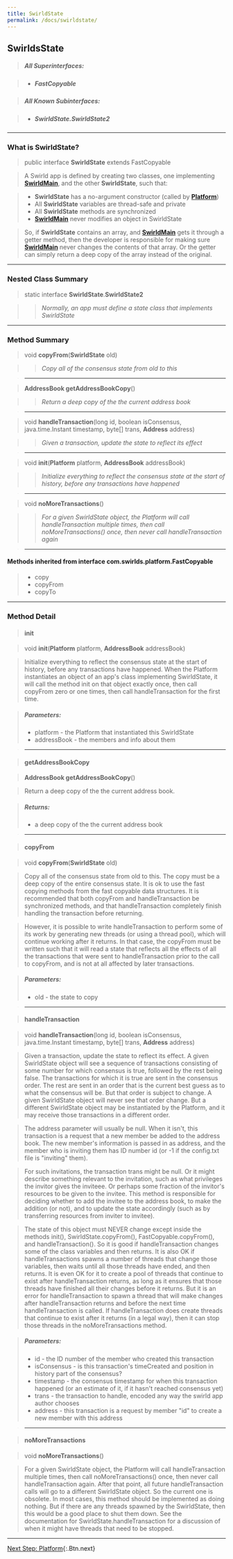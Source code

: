 ```yaml
---
title: SwirldState
permalink: /docs/swirldstate/
---
```


## SwirldsState

> ##### All Superinterfaces:

> * ##### FastCopyable

> ##### All Known Subinterfaces:

> * ##### SwirldState.SwirldState2

---

### What is SwirldState?

> public interface **SwirldState** extends FastCopyable

> A Swirld app is defined by creating two classes, one implementing **[SwirldMain](/docs/swirldmain)**, and the other **SwirldState**, such that:

> * **SwirldState** has a no-argument constructor (called by **[Platform](/docs/platform)**)
> * All **SwirldState** variables are thread-safe and private
> * All **SwirldState** methods are synchronized
> * **[SwirldMain](/docs/swirldmain)** never modifies an object in SwirldState

> So, if **SwirldState** contains an array, and **[SwirldMain](/docs/swirldmain)** gets it through a getter method, then the developer is responsible for making sure **[SwirldMain](/docs/swirldmain)** never changes the contents of that array. Or the getter can simply return a deep copy of the array instead of the original.

---

### Nested Class Summary

> static interface **SwirldState**.**SwirldState2**

> > _Normally, an app must define a state class that implements SwirldState_

---

### Method Summary

> void **copyFrom**(**SwirldState** old)

> > _Copy all of the consensus state from old to this_

> ---

> **AddressBook getAddressBookCopy**()

> > _Return a deep copy of the the current address book_

> ---

> void **handleTransaction**(long id, boolean isConsensus, java.time.Instant timestamp,
> byte[] trans, **Address** address)

> > _Given a transaction, update the state to reflect its effect_

> ---

> void **init**(**Platform** platform, **AddressBook** addressBook)

> > _Initialize everything to reflect the consensus state at the start of history, before any transactions have happened_

> ---

> void **noMoreTransactions**()

> > _For a given SwirldState object, the Platform will call handleTransaction multiple times, then call noMoreTransactions() once, then never call handleTransaction again_

> ---

#### Methods inherited from interface com.swirlds.platform.FastCopyable

> * copy
> * copyFrom
> * copyTo

---

### Method Detail

> #### init

> void **init**(**Platform** platform, **AddressBook** addressBook)

> Initialize everything to reflect the consensus state at the start of history, before any transactions have happened. When the Platform instantiates an object of an app's class implementing SwirldState, it will call the method init on that object exactly once, then call copyFrom zero or one times, then call handleTransaction for the first time.

> ##### Parameters:
>
> * platform - the Platform that instantiated this SwirldState
> * addressBook - the members and info about them

> ---

> #### getAddressBookCopy

> **AddressBook getAddressBookCopy**()

> Return a deep copy of the the current address book.

> ##### Returns:
>
> * a deep copy of the the current address book

> ---

> #### copyFrom

> void **copyFrom**(**SwirldState** old)

> Copy all of the consensus state from old to this. The copy must be a deep copy of the entire consensus state. It is ok to use the fast copying methods from the fast copyable data structures. It is recommended that both copyFrom and handleTransaction be synchronized methods, and that handleTransaction completely finish handling the transaction before returning.

> However, it is possible to write handleTransaction to perform some of its work by generating new threads (or using a thread pool), which will continue working after it returns. In that case, the copyFrom must be written such that it will read a state that reflects all the effects of all the transactions that were sent to handleTransaction prior to the call to copyFrom, and is not at all affected by later transactions.

> ##### Parameters:
>
> * old - the state to copy

> ---

> #### handleTransaction

> void **handleTransaction**(long id, boolean isConsensus, java.time.Instant timestamp,
> byte[] trans, **Address** address)

> Given a transaction, update the state to reflect its effect. A given SwirldState object will see a sequence of transactions consisting of some number for which consensus is true, followed by the rest being false. The transactions for which it is true are sent in the consensus order. The rest are sent in an order that is the current best guess as to what the consensus will be. But that order is subject to change. A given SwirldState object will never see that order change. But a different SwirldState object may be instantiated by the Platform, and it may receive those transactions in a different order.

> The address parameter will usually be null. When it isn't, this transaction is a request that a new member be added to the address book. The new member's information is passed in as address, and the member who is inviting them has ID number id (or -1 if the config.txt file is "inviting" them).

> For such invitations, the transaction trans might be null. Or it might describe something relevant to the invitation, such as what privileges the invitor gives the inviteee. Or perhaps some fraction of the invitor's resources to be given to the invitee. This method is responsible for deciding whether to add the invitee to the address book, to make the addition (or not), and to update the state accordingly (such as by transferring resources from inviter to invitee).

> The state of this object must NEVER change except inside the methods init(), SwirldState.copyFrom(), FastCopyable.copyFrom(), and handleTransaction(). So it is good if handleTransaction changes some of the class variables and then returns. It is also OK if handleTransactions spawns a number of threads that change those variables, then waits until all those threads have ended, and then returns. It is even OK for it to create a pool of threads that continue to exist after handleTransaction returns, as long as it ensures that those threads have finished all their changes before it returns. But it is an error for handleTransaction to spawn a thread that will make changes after handleTransaction returns and before the next time handleTransaction is called. If handleTransaction does create threads that continue to exist after it returns (in a legal way), then it can stop those threads in the noMoreTransactions method.

> ##### Parameters:
>
> * id - the ID number of the member who created this transaction
> * isConsensus - is this transaction's timeCreated and position in history part of the consensus?
> * timestamp - the consensus timestamp for when this transaction happened (or an estimate of it, if it hasn't reached consensus yet)
> * trans - the transaction to handle, encoded any way the swirld app author chooses
> * address - this transaction is a request by member "id" to create a new member with this address

> ---

> #### noMoreTransactions

> void **noMoreTransactions**()

> For a given SwirldState object, the Platform will call handleTransaction multiple times, then call noMoreTransactions() once, then never call handleTransaction again. After that point, all future handleTransaction calls will go to a different SwirldState object. So the current one is obsolete. In most cases, this method should be implemented as doing nothing. But if there are any threads spawned by the SwirldState, then this would be a good place to shut them down. See the documentation for SwirldState.handleTransaction for a discussion of when it might have threads that need to be stopped.

---

[Next Step: Platform](/docs/platform){:.Btn.next}

